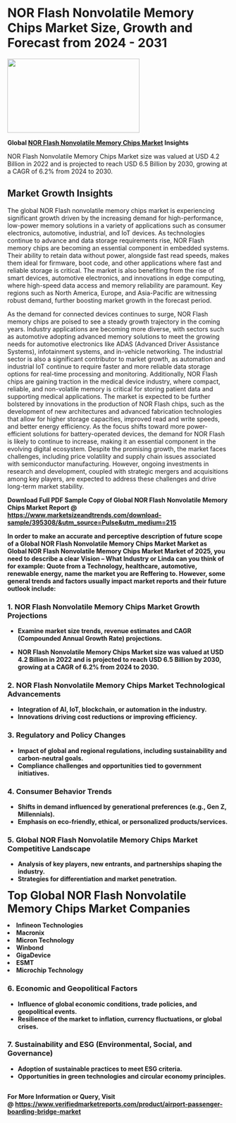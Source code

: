 <H1>NOR Flash Nonvolatile Memory Chips Market Size, Growth and Forecast from 2024 - 2031</H1><img class="aligncenter size-medium wp-image-584254" src="https://thirdeyenews.in/wp-content/uploads/2024/09/Global-Market-Research-300x168.jpeg" alt="" width="300" height="168" /><p><strong>Global&nbsp;<a href="https://www.marketsizeandtrends.com/download-sample/395308/&amp;utm_source=Pulse&amp;utm_medium=215">NOR Flash Nonvolatile Memory Chips Market</a> Insights</strong></p><p>NOR Flash Nonvolatile Memory Chips Market size was valued at USD 4.2 Billion in 2022 and is projected to reach USD 6.5 Billion by 2030, growing at a CAGR of 6.2% from 2024 to 2030.</p><p><h2>Market Growth Insights</h2> <p>The global NOR Flash nonvolatile memory chips market is experiencing significant growth driven by the increasing demand for high-performance, low-power memory solutions in a variety of applications such as consumer electronics, automotive, industrial, and IoT devices. As technologies continue to advance and data storage requirements rise, NOR Flash memory chips are becoming an essential component in embedded systems. Their ability to retain data without power, alongside fast read speeds, makes them ideal for firmware, boot code, and other applications where fast and reliable storage is critical. The market is also benefiting from the rise of smart devices, automotive electronics, and innovations in edge computing, where high-speed data access and memory reliability are paramount. Key regions such as North America, Europe, and Asia-Pacific are witnessing robust demand, further boosting market growth in the forecast period.</p> <p><strong></strong></p> <p>As the demand for connected devices continues to surge, NOR Flash memory chips are poised to see a steady growth trajectory in the coming years. Industry applications are becoming more diverse, with sectors such as automotive adopting advanced memory solutions to meet the growing needs for automotive electronics like ADAS (Advanced Driver Assistance Systems), infotainment systems, and in-vehicle networking. The industrial sector is also a significant contributor to market growth, as automation and industrial IoT continue to require faster and more reliable data storage options for real-time processing and monitoring. Additionally, NOR Flash chips are gaining traction in the medical device industry, where compact, reliable, and non-volatile memory is critical for storing patient data and supporting medical applications. The market is expected to be further bolstered by innovations in the production of NOR Flash chips, such as the development of new architectures and advanced fabrication technologies that allow for higher storage capacities, improved read and write speeds, and better energy efficiency. As the focus shifts toward more power-efficient solutions for battery-operated devices, the demand for NOR Flash is likely to continue to increase, making it an essential component in the evolving digital ecosystem. Despite the promising growth, the market faces challenges, including price volatility and supply chain issues associated with semiconductor manufacturing. However, ongoing investments in research and development, coupled with strategic mergers and acquisitions among key players, are expected to address these challenges and drive long-term market stability. <p><strong></p><p><span class=""><strong>Download Full PDF Sample Copy of Global NOR Flash Nonvolatile Memory Chips Market Report</strong> @ <a href="https://www.marketsizeandtrends.com/download-sample/395308/&amp;utm_source=Pulse&amp;utm_medium=215" target="_blank">https://www.marketsizeandtrends.com/download-sample/395308/&amp;utm_source=Pulse&amp;utm_medium=215</a></span></p><p>In order to make an accurate and perceptive description of future scope of a Global&nbsp;NOR Flash Nonvolatile Memory Chips Market Market as Global&nbsp;NOR Flash Nonvolatile Memory Chips Market Market of 2025, you need to describe a clear Vision &ndash; What Industry or Linda can you think of for example: Quote from a Technology, healthcare, automotive, renewable energy, name the market you are Reffering to. However, some general trends and factors usually impact market reports and their future outlook include:</p><h3>1.&nbsp;<strong>NOR Flash Nonvolatile Memory Chips Market Growth Projections</strong></h3><ul><li>Examine market size trends, revenue estimates and CAGR (Compounded Annual Growth Rate) projections.</li><li><p>NOR Flash Nonvolatile Memory Chips Market size was valued at USD 4.2 Billion in 2022 and is projected to reach USD 6.5 Billion by 2030, growing at a CAGR of 6.2% from 2024 to 2030.</p></li></ul><h3>2.&nbsp;<strong>NOR Flash Nonvolatile Memory Chips Market Technological Advancements</strong></h3><ul><li>Integration of AI, IoT, blockchain, or automation in the industry.</li><li>Innovations driving cost reductions or improving efficiency.</li></ul><h3>3.&nbsp;<strong>Regulatory and Policy Changes</strong></h3><ul><li>Impact of global and regional regulations, including sustainability and carbon-neutral goals.</li><li>Compliance challenges and opportunities tied to government initiatives.</li></ul><h3>4.&nbsp;<strong>Consumer Behavior Trends</strong></h3><ul><li>Shifts in demand influenced by generational preferences (e.g., Gen Z, Millennials).</li><li>Emphasis on eco-friendly, ethical, or personalized products/services.</li></ul><h3>5.&nbsp;<strong>Global NOR Flash Nonvolatile Memory Chips Market Competitive Landscape</strong></h3><ul><li>Analysis of key players, new entrants, and partnerships shaping the industry.</li><li>Strategies for differentiation and market penetration.</li></ul><p data-pm-slice="1 1 []"><span style="color: inherit; font-family: inherit; font-size: 25px;">Top Global NOR Flash Nonvolatile Memory Chips Market Companies</span></p><div class="" data-test-id=""><p><li>Infineon Technologies</li><li> Macronix</li><li> Micron Technology</li><li> Winbond</li><li> GigaDevice</li><li> ESMT</li><li> Microchip Technology</li></p></div><h3>6.&nbsp;<strong>Economic and Geopolitical Factors</strong></h3><ul><li>Influence of global economic conditions, trade policies, and geopolitical events.</li><li>Resilience of the market to inflation, currency fluctuations, or global crises.</li></ul><h3>7.&nbsp;<strong>Sustainability and ESG (Environmental, Social, and Governance)</strong></h3><ul><li>Adoption of sustainable practices to meet ESG criteria.</li><li>Opportunities in green technologies and circular economy principles.</li></ul><h2><strong style="font-size: 14px;">For More Information or Query, Visit @&nbsp;</strong><a style="background-color: #ffffff; font-size: 14px;" href="https://www.marketsizeandtrends.com/report/nor-flash-nonvolatile-memory-chips-market/" target="_blank">https://www.verifiedmarketreports.com/product/airport-passenger-boarding-bridge-market</a></h2>

